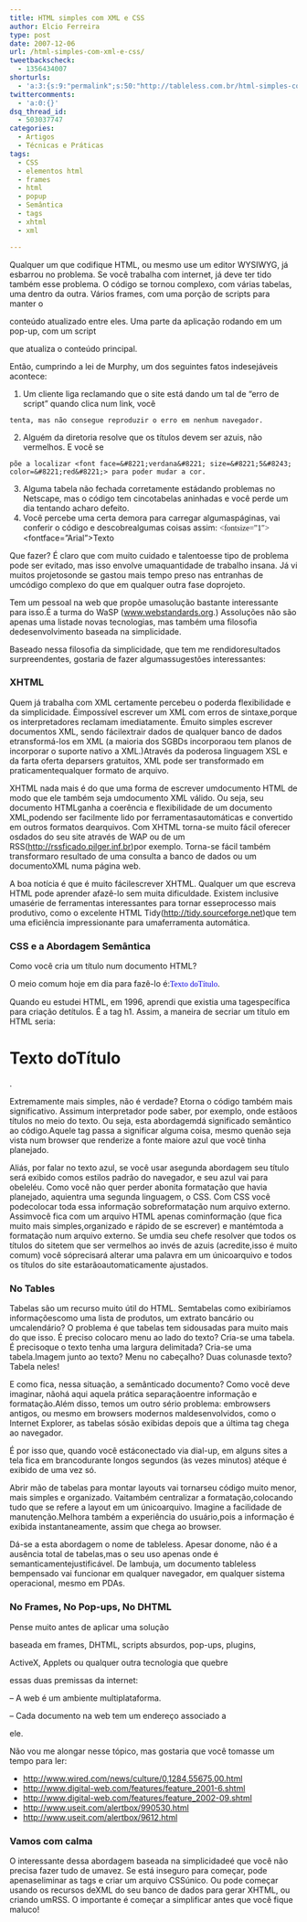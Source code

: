 ```yaml
---
title: HTML simples com XML e CSS
author: Elcio Ferreira
type: post
date: 2007-12-06
url: /html-simples-com-xml-e-css/
tweetbackscheck:
  - 1356434007
shorturls:
  - 'a:3:{s:9:"permalink";s:50:"http://tableless.com.br/html-simples-com-xml-e-css";s:7:"tinyurl";s:26:"http://tinyurl.com/3td8d38";s:4:"isgd";s:19:"http://is.gd/78FXqj";}'
twittercomments:
  - 'a:0:{}'
dsq_thread_id:
  - 503037747
categories:
  - Artigos
  - Técnicas e Práticas
tags:
  - CSS
  - elementos html
  - frames
  - html
  - popup
  - Semântica
  - tags
  - xhtml
  - xml

---
```

Qualquer um que codifique HTML, ou mesmo use um editor WYSIWYG, já esbarrou no problema. Se você trabalha com internet, já deve ter tido também esse problema. O código se tornou complexo, com várias tabelas, uma dentro da outra. Vários frames, com uma porção de scripts para manter o
  
conteúdo atualizado entre eles. Uma parte da aplicação rodando em um pop-up, com um script
  
que atualiza o conteúdo principal.

Então, cumprindo a lei de Murphy, um dos seguintes fatos indesejáveis acontece:

  1. Um cliente liga reclamando que o site está dando um tal de &#8220;erro de script&#8221; quando clica num link, você
  
    tenta, mas não consegue reproduzir o erro em nenhum navegador.
  2. Alguém da diretoria resolve que os títulos devem ser azuis, não vermelhos. E você se
  
    põe a localizar <font face=&#8221;verdana&#8221; size=&#8221;5&#8243; color=&#8221;red&#8221;> para poder mudar a cor.
  3. Alguma tabela não fechada corretamente estádando problemas no Netscape, mas o código tem cincotabelas aninhadas e você perde um dia tentando acharo defeito.
  4. Você percebe uma certa demora para carregar algumaspáginas, vai conferir o código e descobrealgumas coisas assim: <font face=&#8221;Verdana&#8221;><b></b><i></i><fontsize=&#8221;1&#8243;><b></b></font><fontface=&#8221;Arial&#8221;>Texto</font></font>

Que fazer? É claro que com muito cuidado e talentoesse tipo de problema pode ser evitado, mas isso envolve umaquantidade de trabalho insana. Já vi muitos projetosonde se gastou mais tempo preso nas entranhas de umcódigo complexo do que em qualquer outra fase doprojeto.

Tem um pessoal na web que propõe umasolução bastante interessante para isso.É a turma do WaSP (www.webstandards.org.) Assoluções não são apenas uma listade novas tecnologias, mas também uma filosofia dedesenvolvimento baseada na simplicidade.

Baseado nessa filosofia da simplicidade, que tem me rendidoresultados surpreendentes, gostaria de fazer algumassugestões interessantes:

### XHTML

Quem já trabalha com XML certamente percebeu o poderda flexibilidade e da simplicidade. Éimpossível escrever um XML com erros de sintaxe,porque os interpretadores reclamam imediatamente. Émuito simples escrever documentos XML, sendo fácilextrair dados de qualquer banco de dados etransformá-los em XML (a maioria dos SGBDs incorporaou tem planos de incorporar o suporte nativo a XML.)Através da poderosa linguagem XSL e da farta oferta deparsers gratuitos, XML pode ser transformado em praticamentequalquer formato de arquivo.

XHTML nada mais é do que uma forma de escrever umdocumento HTML de modo que ele também seja umdocumento XML válido. Ou seja, seu documento HTMLganha a coerência e flexibilidade de um documento XML,podendo ser facilmente lido por ferramentasautomáticas e convertido em outros formatos dearquivos. Com XHTML torna-se muito fácil oferecer osdados do seu site através de WAP ou de um RSS(<http://rssficado.pilger.inf.br>)por exemplo. Torna-se fácil também transformaro resultado de uma consulta a banco de dados ou um documentoXML numa página web.

A boa notícia é que é muito fácilescrever XHTML. Qualquer um que escreva HTML pode aprender afazê-lo sem muita dificuldade. Existem inclusive umasérie de ferramentas interessantes para tornar esseprocesso mais produtivo, como o excelente HTML Tidy(<http://tidy.sourceforge.net>)que tem uma eficiência impressionante para umaferramenta automática.

### CSS e a Abordagem Semântica

Como você cria um título num documento HTML?

O meio comum hoje em dia para fazê-lo é:<font face=&#8221;Arial&#8221; size=&#8221;4&#8243; color=&#8221;blue&#8221;>Texto doTítulo</font>.

Quando eu estudei HTML, em 1996, aprendi que existia uma tagespecífica para criação detítulos. É a tag h1. Assim, a maneira de secriar um título em HTML seria: <h1>Texto doTítulo</h1>.

Extremamente mais simples, não é verdade? Etorna o código também mais significativo. Assimum interpretador pode saber, por exemplo, onde estãoos títulos no meio do texto. Ou seja, esta abordagemdá significado semântico ao código.Aquele tag passa a significar alguma coisa, mesmo quenão seja vista num browser que renderize a fonte maiore azul que você tinha planejado.

Aliás, por falar no texto azul, se você usar asegunda abordagem seu título será exibido comos estilos padrão do navegador, e seu azul vai para obeleléu. Como você não quer perder abonita formatação que havia planejado, aquientra uma segunda linguagem, o CSS. Com CSS você podecolocar toda essa informação sobreformatação num arquivo externo. Assimvocê fica com um arquivo HTML apenas cominformação (que fica muito mais simples,organizado e rápido de se escrever) e mantémtoda a formatação num arquivo externo. Se umdia seu chefe resolver que todos os títulos do sitetem que ser vermelhos ao invés de azuis (acredite,isso é muito comum) você sóprecisará alterar uma palavra em um únicoarquivo e todos os títulos do site estarãoautomaticamente ajustados.

### No Tables

Tabelas são um recurso muito útil do HTML. Semtabelas como exibiríamos informaçõescomo uma lista de produtos, um extrato bancário ou umcalendário? O problema é que tabelas tem sidousadas para muito mais do que isso. É preciso colocaro menu ao lado do texto? Cria-se uma tabela. É precisoque o texto tenha uma largura delimitada? Cria-se uma tabela.Imagem junto ao texto? Menu no cabeçalho? Duas colunasde texto? Tabela neles!

E como fica, nessa situação, a semânticado documento? Como você deve imaginar, nãohá aqui aquela prática separaçãoentre informação e formatação.Além disso, temos um outro sério problema: embrowsers antigos, ou mesmo em browsers modernos maldesenvolvidos, como o Internet Explorer, as tabelas sósão exibidas depois que a última tag</table> chega ao navegador.

É por isso que, quando você estáconectado via dial-up, em alguns sites a tela fica em brancodurante longos segundos (às vezes minutos) atéque é exibido de uma vez só.

Abrir mão de tabelas para montar layouts vai tornarseu código muito menor, mais simples e organizado. Vaitambém centralizar a formatação,colocando tudo que se refere a layout em um únicoarquivo. Imagine a facilidade de manutenção.Melhora também a experiência do usuário,pois a informação é exibida instantaneamente, assim que chega ao browser.

Dá-se a esta abordagem o nome de tableless. Apesar donome, não é a ausência total de tabelas,mas o seu uso apenas onde é semanticamentejustificável. De lambuja, um documento tableless bempensado vai funcionar em qualquer navegador, em qualquer sistema operacional, mesmo em PDAs.

### No Frames, No Pop-ups, No DHTML

Pense muito antes de aplicar uma solução
  
baseada em frames, DHTML, scripts absurdos, pop-ups, plugins,
  
ActiveX, Applets ou qualquer outra tecnologia que quebre
  
essas duas premissas da internet:

&#8211; A web é um ambiente multiplataforma.

&#8211; Cada documento na web tem um endereço associado a
  
ele.

Não vou me alongar nesse tópico, mas gostaria que você tomasse um tempo para ler:

  * <http://www.wired.com/news/culture/0,1284,55675,00.html>
  * <http://www.digital-web.com/features/feature_2001-6.shtml>
  * <http://www.digital-web.com/features/feature_2002-09.shtml>
  * <http://www.useit.com/alertbox/990530.html>
  * <http://www.useit.com/alertbox/9612.html>

### Vamos com calma

O interessante dessa abordagem baseada na simplicidadeé que você não precisa fazer tudo de umavez. Se está inseguro para começar, pode apenaseliminar as tags <font> e criar um arquivo CSSúnico. Ou pode começar usando os recursos deXML do seu banco de dados para gerar XHTML, ou criando umRSS. O importante é começar a simplificar antes que você fique maluco!